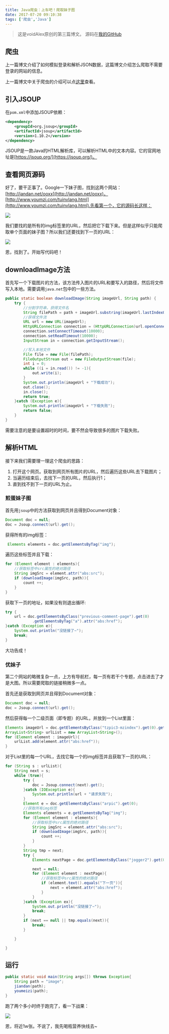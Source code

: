 ```yaml
---
title: Java爬虫：上车吧！爬取妹子图
date: 2017-07-20 09:10:38
tags: ['爬虫','Java']
---
```

> 这是voidAlex原创的第三篇博文。
> 源码在[我的GitHub](https://github.com/voidAlex/Meizi_Crawler)
<!-- more -->

## 爬虫

上一篇博文介绍了如何模拟登录和解析JSON数据，这篇博文介绍怎么爬取不需要登录的网站的信息。

上一篇博文中关于爬虫的介绍可以点[这里](https://voidalex.github.io/2017/07/09/Java%E7%88%AC%E8%99%AB%EF%BC%9A%E7%88%AC%E5%8F%96%E5%AD%A6%E6%A0%A1%E6%95%99%E5%8A%A1%E7%AE%A1%E7%90%86%E7%B3%BB%E7%BB%9F%E7%9A%84%E4%BF%A1%E6%81%AF/)查看。

## 引入JSOUP

在`pom.xml`中添加JSOUP依赖：

```xml
<dependency>
    <groupId>org.jsoup</groupId>
    <artifactId>jsoup</artifactId>
    <version>1.10.2</version>
</dependency>
```

JSOUP是一款Java的HTML解析库，可以解析HTML中的文本内容。它的官网地址是[https://jsoup.org/](https://jsoup.org/)。

## 查看网页源码

好了，要干正事了。Google一下妹子图，找到这两个网站：[http://jandan.net/ooxx](http://jandan.net/ooxx)，[http://www.youmzi.com/tuinvlang.html](http://www.youmzi.com/tuinvlang.html).先看第一个，它的源码长这样：

![](http://osuro1ft2.bkt.clouddn.com//17-7-20/99168668.jpg)

我们要找的是所有的img标签里的URL，然后把它下载下来。但是这样似乎只能爬取单个页面的妹子图？所以我们还要找到下一页的URL：

![](http://osuro1ft2.bkt.clouddn.com//17-7-20/68438084.jpg)

恩，找到了。开始写代码吧！

## downloadImage方法

首先写一个下载图片的方法，该方法传入图片的URL和要写入的路径，然后将文件写入本地。需要调用`java.net`包中的一些方法。

```Java
public static boolean downloadImage(String imageUrl, String path) {
    try {
        //分割字符串，获得文件名
        String filePath = path + imageUrl.substring(imageUrl.lastIndexOf("/"));
        //获得文件流
        URL url = new URL(imageUrl);
        HttpURLConnection connection = (HttpURLConnection)url.openConnection();
        connection.setConnectTimeout(10000);
        connection.setReadTimeout(10000);
        InputStream in = connection.getInputStream();

        //写入本地文件
        File file = new File(filePath);
        FileOutputStream out = new FileOutputStream(file);
        int i = 0;
        while ((i = in.read()) != -1){
            out.write(i);
        }
        System.out.println(imageUrl + "下载成功");
        out.close();
        in.close();
        return true;
    }catch (Exception e){
        System.out.println(imageUrl + "下载失败");
        return false;
    }
}
```

需要注意的是要设置超时的时间，要不然会导致很多的图片下载失败。

## 解析HTML

接下来我们需要理一理这个爬虫的思路：
1. 打开这个网页。获取到网页所有图片的URL，然后遍历这些URL去下载图片；
2. 当遍历结束后，去找下一页的URL，然后执行1；
3. 直到找不到下一页的URL为止。

### 煎蛋妹子图

首先用`jsoup`中的方法获取到网页并且得到Document对象：

```Java
Document doc = null;
doc = Jsoup.connect(url).get();
```

获得所有的img标签：

```Java
 Elements elements = doc.getElementsByTag("img");
```

遍历这些标签并且下载：

```Java
for (Element element : elements){
    //获取标签中src属性的绝对路径
    String imgSrc = element.attr("abs:src");
    if (downloadImage(imgSrc, path)){
        count ++;
    }
}
```

获取下一页的地址，如果没有则退出循环:

```Java
try {
    url = doc.getElementsByClass("previous-comment-page").get(0)
            .getElementsByTag("a").attr("abs:href");
}catch (Exception e){
    System.out.println("没链接了~");
    break;
}
```

大功告成！

### 优妹子

第二个网站的略微复杂一点，上方有导航栏，每一页有若干个专题，点击进去了才是大图。所以需要爬取的链接稍微多一点。

首先还是获取到网页并且得到Document对象：

```Java
Document doc = null;
doc = Jsoup.connect(url).get();
```

然后获得每一个二级页面（即专题）的URL，并放到一个List里面：

```Java
Elements imageUrl = doc.getElementsByClass("tzpic3-mzindex").get(0).getElementsByTag("a");
ArrayList<String> urlList = new ArrayList<String>();
for (Element element : imageUrl){
    urlList.add(element.attr("abs:href"));
}
```

对于List里的每一个URL，去找它每一个的img标签并且获取下一页的URL：

```Java
for (String s : urlList){
    String next = s;
    while (true){
        try {
            doc = Jsoup.connect(next).get();
        }catch (IOException e){
            System.out.println(url + "请求失败");
        }
        Element e = doc.getElementsByClass("arpic").get(0);
        //获取所有img标签
        Elements elements = e.getElementsByTag("img");
        for (Element element : elements){
            //获取标签中src属性的绝对路径
            String imgSrc = element.attr("abs:src");
            if (downloadImage(imgSrc, path)){
                count ++;
            }
        }
        String tmp = next;
        try {
            Elements nextPage = doc.getElementsByClass("jogger2").get(0).getElementsByTag("a");

            next = null;
            for (Element element : nextPage){
                //获取标签中src属性的绝对路径
                if (element.text().equals("下一页")){
                    next = element.attr("abs:href");
                }
            }
        }catch (Exception ex){
            System.out.println("没链接了~");
            break;
        }
        if (next == null || tmp.equals(next)){
            break;
        }

    }

}
```

## 运行

```Java
public static void main(String args[]) throws Exception{
    String path = "image";
    jiandan(path);
    youmeizi(path);
}
```

跑了两个多小时终于跑完了，看一下战果：

![](http://osuro1ft2.bkt.clouddn.com//17-7-20/40407389.jpg)

恩，将近1w张。不说了，我先喝瓶营养快线去~